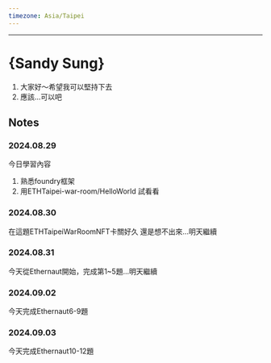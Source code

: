 ```yaml
---
timezone: Asia/Taipei
---
```


---

# {Sandy Sung}

1. 大家好～希望我可以堅持下去
2. 應該...可以吧

## Notes

<!-- Content_START -->

### 2024.08.29

今日學習內容
1. 熟悉foundry框架
2. 用ETHTaipei-war-room/HelloWorld 試看看

### 2024.08.30
在這題ETHTaipeiWarRoomNFT卡關好久 還是想不出來...明天繼續

### 2024.08.31
今天從Ethernaut開始，完成第1~5題...明天繼續

### 2024.09.02
今天完成Ethernaut6-9題

### 2024.09.03
今天完成Ethernaut10-12題

<!-- Content_END -->
